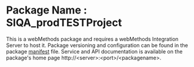 # Package Name : SIQA_prodTESTProject
This is a webMethods package and requires a webMethods Integration Server to host it. Package versioning and configuration can be found in the package [manifest](./SIQA_prodTESTProject/manifest.v3) file. Service and API documentation is available on the package's home page http://&lt;server&gt;:&lt;port&gt;/&lt;packagename>.